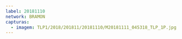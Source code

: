 ```yaml
---
label: 20181110
network: BRAMON
capturas:
  - imagem: TLP1/2018/201811/20181110/M20181111_045318_TLP_1P.jpg
---
```

